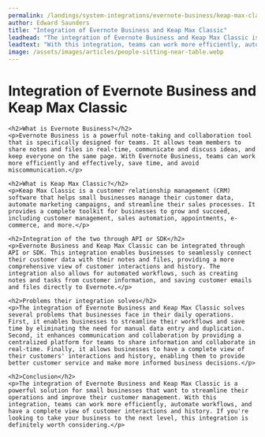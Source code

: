 ```yaml
---
permalink: /landings/system-integrations/evernote-business/keap-max-classic
author: Edward Saunders
title: "Integration of Evernote Business and Keap Max Classic"
leadhead: "The integration of Evernote Business and Keap Max Classic is a powerful solution for small businesses that want to streamline their operations and improve their customer management"
leadtext: "With this integration, teams can work more efficiently, automate workflows, and have a complete view of customer interactions and history. If you're looking to take your business to the next level, this integration is definitely worth considering."
image: /assets/images/articles/people-sitting-near-table.webp
---
```

<div class="arttext">	<h1>Integration of Evernote Business and Keap Max Classic</h1>

	<h2>What is Evernote Business?</h2>
	<p>Evernote Business is a powerful note-taking and collaboration tool that is specifically designed for teams. It allows team members to share notes and files in real-time, communicate and discuss ideas, and keep everyone on the same page. With Evernote Business, teams can work more efficiently and effectively, save time, and avoid miscommunication.</p>

	<h2>What is Keap Max Classic?</h2>
	<p>Keap Max Classic is a customer relationship management (CRM) software that helps small businesses manage their customer data, automate marketing campaigns, and streamline their sales processes. It provides a complete toolkit for businesses to grow and succeed, including customer management, sales automation, appointments, e-commerce, and more.</p>

	<h2>Integration of the two through API or SDK</h2>
	<p>Evernote Business and Keap Max Classic can be integrated through API or SDK. This integration enables businesses to seamlessly connect their customer data with their notes and files, providing a more comprehensive view of customer interactions and history. The integration also allows for automated workflows, such as creating notes and tasks from customer information, and saving customer emails and files directly to Evernote.</p>

	<h2>Problems their integration solves</h2>
	<p>The integration of Evernote Business and Keap Max Classic solves several problems that businesses face in their daily operations. First, it enables businesses to streamline their workflows and save time by eliminating the need for manual data entry and duplication. Second, it enhances communication and collaboration by providing a centralized platform for teams to share information and collaborate in real-time. Finally, it allows businesses to have a complete view of their customers' interactions and history, enabling them to provide better customer service and make more informed business decisions.</p>

	<h2>Conclusion</h2>
	<p>The integration of Evernote Business and Keap Max Classic is a powerful solution for small businesses that want to streamline their operations and improve their customer management. With this integration, teams can work more efficiently, automate workflows, and have a complete view of customer interactions and history. If you're looking to take your business to the next level, this integration is definitely worth considering.</p>
</div>